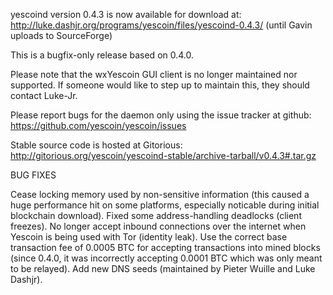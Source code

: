 yescoind version 0.4.3 is now available for download at:
http://luke.dashjr.org/programs/yescoin/files/yescoind-0.4.3/ (until Gavin uploads to SourceForge)

This is a bugfix-only release based on 0.4.0.

Please note that the wxYescoin GUI client is no longer maintained nor supported. If someone would like to step up to maintain this, they should contact Luke-Jr.

Please report bugs for the daemon only using the issue tracker at github:
https://github.com/yescoin/yescoin/issues

Stable source code is hosted at Gitorious:
http://gitorious.org/yescoin/yescoind-stable/archive-tarball/v0.4.3#.tar.gz

BUG FIXES

Cease locking memory used by non-sensitive information (this caused a huge performance hit on some platforms, especially noticable during initial blockchain download).
Fixed some address-handling deadlocks (client freezes).
No longer accept inbound connections over the internet when Yescoin is being used with Tor (identity leak).
Use the correct base transaction fee of 0.0005 BTC for accepting transactions into mined blocks (since 0.4.0, it was incorrectly accepting 0.0001 BTC which was only meant to be relayed).
Add new DNS seeds (maintained by Pieter Wuille and Luke Dashjr).

